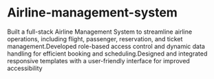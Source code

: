 # Airline-management-system
Built a full-stack Airline Management System to streamline airline operations, including flight, passenger, reservation, and ticket management.Developed role-based access control and dynamic data handling for efficient booking and scheduling.Designed and integrated responsive templates with a user-friendly interface for improved accessibility
